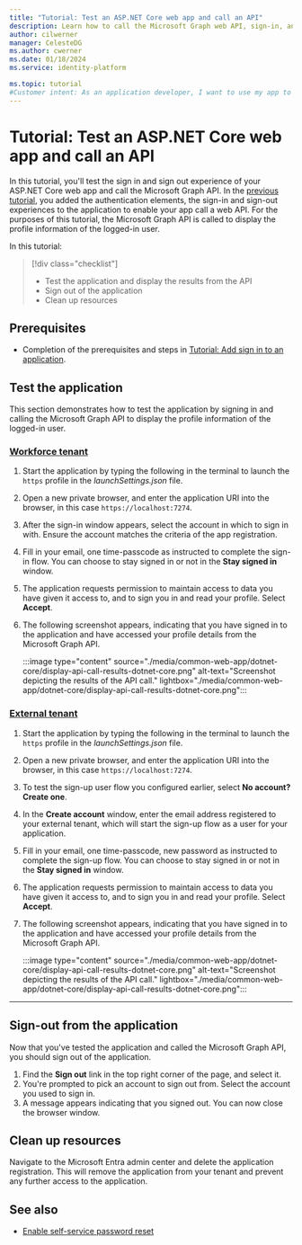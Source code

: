 ```yaml
---
title: "Tutorial: Test an ASP.NET Core web app and call an API"
description: Learn how to call the Microsoft Graph web API, sign-in, and display the profile information of the logged-in user
author: cilwerner
manager: CelesteDG
ms.author: cwerner
ms.date: 01/18/2024
ms.service: identity-platform

ms.topic: tutorial
#Customer intent: As an application developer, I want to use my app to call a web API, in this case Microsoft Graph. I need to know how to modify my code so the API can be called successfully.
---
```


# Tutorial: Test an ASP.NET Core web app and call an API

In this tutorial, you'll test the sign in and sign out experience of your ASP.NET Core web app and call the Microsoft Graph API. In the [previous tutorial](./tutorial-web-app-dotnet-sign-in-users.md), you added the authentication elements, the sign-in and sign-out experiences to the application to enable your app call a web API. For the purposes of this tutorial, the Microsoft Graph API is called to display the profile information of the logged-in user.

In this tutorial:

> [!div class="checklist"]
>
> * Test the application and display the results from the API
> * Sign out of the application
> * Clean up resources

## Prerequisites

* Completion of the prerequisites and steps in [Tutorial: Add sign in to an application](tutorial-web-app-dotnet-sign-in-users.md).

## Test the application

This section demonstrates how to test the application by signing in and calling the Microsoft Graph API to display the profile information of the logged-in user.

### [Workforce tenant](#tab/workforce-tenant)

1. Start the application by typing the following in the terminal to launch the `https` profile in the *launchSettings.json* file.
1. Open a new private browser, and enter the application URI into the browser, in this case `https://localhost:7274`.
1. After the sign-in window appears, select the account in which to sign in with. Ensure the account matches the criteria of the app registration.
1. Fill in your email, one time-passcode as instructed to complete the sign-in flow. You can choose to stay signed in or not in the **Stay signed in** window.
1. The application requests permission to maintain access to data you have given it access to, and to sign you in and read your profile. Select **Accept**.
1. The following screenshot appears, indicating that you have signed in to the application and have accessed your profile details from the Microsoft Graph API.

    :::image type="content" source="./media/common-web-app/dotnet-core/display-api-call-results-dotnet-core.png" alt-text="Screenshot depicting the results of the API call." lightbox="./media/common-web-app/dotnet-core/display-api-call-results-dotnet-core.png":::


### [External tenant](#tab/external-tenant)

1. Start the application by typing the following in the terminal to launch the `https` profile in the *launchSettings.json* file.
1. Open a new private browser, and enter the application URI into the browser, in this case `https://localhost:7274`.
1. To test the sign-up user flow you configured earlier, select **No account? Create one**.
1. In the **Create account** window, enter the email address registered to your external tenant, which will start the sign-up flow as a user for your application.
1. Fill in your email, one time-passcode, new password as instructed to complete the sign-up flow. You can choose to stay signed in or not in the **Stay signed in** window.
1. The application requests permission to maintain access to data you have given it access to, and to sign you in and read your profile. Select **Accept**.
1. The following screenshot appears, indicating that you have signed in to the application and have accessed your profile details from the Microsoft Graph API.

    :::image type="content" source="./media/common-web-app/dotnet-core/display-api-call-results-dotnet-core.png" alt-text="Screenshot depicting the results of the API call." lightbox="./media/common-web-app/dotnet-core/display-api-call-results-dotnet-core.png":::

---

## Sign-out from the application

Now that you've tested the application and called the Microsoft Graph API, you should sign out of the application.

1. Find the **Sign out** link in the top right corner of the page, and select it.
1. You're prompted to pick an account to sign out from. Select the account you used to sign in.
1. A message appears indicating that you signed out. You can now close the browser window.

## Clean up resources

Navigate to the Microsoft Entra admin center and delete the application registration. This will remove the application from your tenant and prevent any further access to the application.

## See also

- [Enable self-service password reset](../external-id/customers/how-to-enable-password-reset-customers.md)